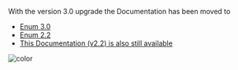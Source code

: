 With the version 3.0 upgrade the Documentation has been moved to

- [Enum 3.0](https://konekt.dev/enum/3.0)
- [Enum 2.2](https://konekt.dev/enum/2.2)
- [This Documentation (v2.2) is also still available](#docsify)

![color](#ffffff)
